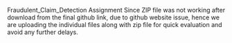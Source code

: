 Fraudulent_Claim_Detection Assignment
Since ZIP file was not working after download from the final github link, due to github website issue, hence we are uploading the individual files along with zip file for quick evaluation and avoid any further delays.
